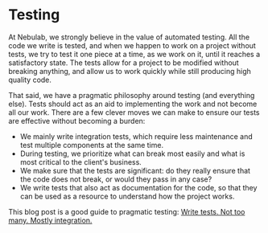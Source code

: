 # Testing

At Nebulab, we strongly believe in the value of automated testing. All the code we write is tested, 
and when we happen to work on a project without tests, we try to test it one piece at a time, as we 
work on it, until it reaches a satisfactory state. The tests allow for a project to be modified 
without breaking anything, and allow us to work quickly while still producing high quality code.

That said, we have a pragmatic philosophy around testing (and everything else). Tests should act as 
an aid to implementing the work and not become all our work. There are a few clever moves we can 
make to ensure our tests are effective without becoming a burden:

- We mainly write integration tests, which require less maintenance and test multiple components
  at the same time.
- During testing, we prioritize what can break most easily and what is most critical to the client's 
  business.
- We make sure that the tests are significant: do they really ensure that the code does not break,
  or would they pass in any case?
- We write tests that also act as documentation for the code, so that they can be used as a resource 
  to understand how the project works.

This blog post is a good guide to pragmatic testing: 
[Write tests. Not too many. Mostly integration.](https://blog.kentcdodds.com/write-tests-not-too-many-mostly-integration-5e8c7fff591c)
